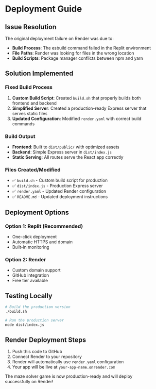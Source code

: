 # Deployment Guide

## Issue Resolution

The original deployment failure on Render was due to:
- **Build Process**: The esbuild command failed in the Replit environment
- **File Paths**: Render was looking for files in the wrong location
- **Build Scripts**: Package manager conflicts between npm and yarn

## Solution Implemented

### Fixed Build Process
1. **Custom Build Script**: Created `build.sh` that properly builds both frontend and backend
2. **Simplified Server**: Created a production-ready Express server that serves static files
3. **Updated Configuration**: Modified `render.yaml` with correct build commands

### Build Output
- **Frontend**: Built to `dist/public/` with optimized assets
- **Backend**: Simple Express server in `dist/index.js`
- **Static Serving**: All routes serve the React app correctly

### Files Created/Modified
- ✅ `build.sh` - Custom build script for production
- ✅ `dist/index.js` - Production Express server
- ✅ `render.yaml` - Updated Render configuration
- ✅ `README.md` - Updated deployment instructions

## Deployment Options

### Option 1: Replit (Recommended)
- One-click deployment
- Automatic HTTPS and domain
- Built-in monitoring

### Option 2: Render
- Custom domain support
- GitHub integration
- Free tier available

## Testing Locally
```bash
# Build the production version
./build.sh

# Run the production server
node dist/index.js
```

## Render Deployment Steps
1. Push this code to GitHub
2. Connect Render to your repository
3. Render will automatically use `render.yaml` configuration
4. Your app will be live at `your-app-name.onrender.com`

The maze solver game is now production-ready and will deploy successfully on Render!